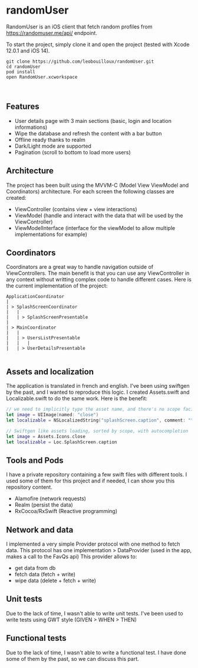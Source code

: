 # randomUser

RandomUser is an iOS client that fetch random profiles from https://randomuser.me/api/ endpoint.

To start the project, simply clone it and open the project (tested with Xcode 12.0.1 and iOS 14).
```shell
git clone https://github.com/leobouilloux/randomUser.git
cd randomUser
pod install
open RandomUser.xcworkspace
```
<br/>

## Features
- User details page with 3 main sections (basic, login and location informations)
- Wipe the database and refresh the content with a bar button
- Offline ready thanks to realm
- Dark/Light mode are supported
- Pagination (scroll to bottom to load more users)

## Architecture
The project has been built using the MVVM-C (Model View ViewModel and Coordinators) architecture.
For each screen the following classes are created:
- ViewController (contains view + view interactions)
- ViewModel (handle and interact with the data that will be used by the ViewController)
- ViewModelInterface (interface for the viewModel to allow multiple implementations for example)

## Coordinators
Coordinators are a great way to handle navigation outside of ViewControllers.
The main benefit is that you can use any ViewController in any context without writting complex code to handle different cases.
Here is the current implementation of the project:
```
ApplicationCoordinator
|
| > SplashScreenCoordinator
|   |
|   | > SplashScreenPresentable
|
| > MainCoordinator
|   |
|   | > UsersListPresentable
|   |   |
|   | > UserDetailsPresentable


```

## Assets and localization
The application is translated in french and english.
I've been using swiftgen by the past, and I wanted to reproduce this logic.
I created Assets.swift and Localizable.swift to do the same work.
Here is the benefit:
```swift
// we need to implicitly type the asset name, and there's no scope facilities
let image = UIImage(named: "close")
let localizable = NSLocalizedString("splashScreen.caption", comment: "")

// Swiftgen like assets loading, sorted by scope, with autocompletion
let image = Assets.Icons.close
let localizable = Loc.SplashScreen.caption
```

## Tools and Pods
I have a private repository containing a few swift files with different tools.
I used some of them for this project and if needed, I can show you this repository content.

- Alamofire (network requests)
- Realm (persist the data)
- RxCocoa/RxSwift (Reactive programming)

## Network and data
I implemented a very simple Provider protocol with one method to fetch data.
This protocol has one implementation > DataProvider (used in the app, makes a call to the FavQs api)
This provider allows to:
- get data from db
- fetch data (fetch + write)
- wipe data (delete + fetch + write)

## Unit tests
Due to the lack of time, I wasn't able to write unit tests.
I've been used to write tests using GWT style (GIVEN > WHEN > THEN)

## Functional tests
Due to the lack of time, I wasn't able to write a functional test.
I have done some of them by the past, so we can discuss this part.

